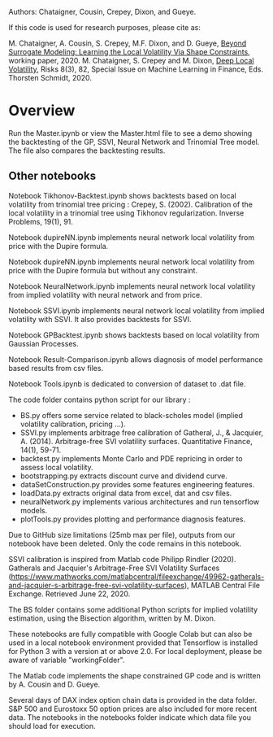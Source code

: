 Authors: Chataigner, Cousin, Crepey, Dixon, and Gueye. 

If this code is used for research purposes, please cite as:

M. Chataigner, A. Cousin, S. Crepey, M.F. Dixon, and D. Gueye, [Beyond Surrogate Modeling: Learning the Local Volatility Via Shape Constraints](http://mypages.iit.edu/~mdixon7/preprints/local_vol.pdf), working paper, 2020.
M. Chataigner, S. Crepey and M. Dixon, [Deep Local Volatility](https://www.mdpi.com/2227-9091/8/3/82), Risks 8(3), 82, Special Issue on Machine Learning in Finance, Eds. Thorsten Schmidt, 2020.


# Overview
Run the Master.ipynb or view the Master.html file to see a demo showing the backtesting of the GP, SSVI, Neural Network and Trinomial Tree model.
The file also compares the backtesting results.
## Other notebooks
Notebook Tikhonov-Backtest.ipynb shows backtests based on local volatility from trinomial tree pricing : Crepey, S. (2002). Calibration of the local volatility in a trinomial tree using Tikhonov regularization. Inverse Problems, 19(1), 91.

Notebook dupireNN.ipynb implements neural network local volatility from price with the Dupire formula.

Notebook dupireNN.ipynb implements neural network local volatility from price with the Dupire formula but without any constraint.

Notebook NeuralNetwork.ipynb implements neural network local volatility from implied volatility with neural network and from price.

Notebook SSVI.ipynb implements neural network local volatility from implied volatility with SSVI. It also provides backtests for SSVI.

Notebook GPBacktest.ipynb shows backtests based on local volatility from Gaussian Processes.


Notebook Result-Comparison.ipynb allows diagnosis of model performance based results from csv files.

Notebook Tools.ipynb is dedicated to conversion of dataset to .dat file.


The code folder contains python script for our library :
- BS.py offers some service related to black-scholes model (implied volatility calibration, pricing ...).
- SSVI.py implements arbitrage free calibration of Gatheral, J., & Jacquier, A. (2014). Arbitrage-free SVI volatility surfaces. Quantitative Finance, 14(1), 59-71.
- backtest.py implements Monte Carlo and PDE repricing in order to assess local volatility.
- bootstrapping.py extracts discount curve and dividend curve.
- dataSetConstruction.py provides some features engineering features.
- loadData.py extracts original data from excel, dat and csv files.
- neuralNetwork.py implements various architectures and run tensorflow models.
- plotTools.py provides plotting and performance diagnosis features.

Due to GitHub size limitations (25mb max per file), outputs from our notebook have been deleted. Only the code remains in this notebook.

SSVI calibration is inspired from Matlab code  Philipp Rindler (2020). Gatherals and Jacquier's Arbitrage-Free SVI Volatility Surfaces (https://www.mathworks.com/matlabcentral/fileexchange/49962-gatherals-and-jacquier-s-arbitrage-free-svi-volatility-surfaces), MATLAB Central File Exchange. Retrieved June 22, 2020.

The BS folder contains some additional Python scripts for implied volatility estimation, using the Bisection algorithm,  written by M. Dixon.

These notebooks are fully compatible with Google Colab but can also be used in a local notebook environment provided that Tensorflow is installed for Python 3 with a version at or above 2.0.
For local deployment, please be aware of variable "workingFolder".

The Matlab code implements the shape constrained GP code and is written by A.  Cousin and D. Gueye.


Several days of DAX index option chain data is provided in the data folder.
S&P 500 and Eurostoxx 50 option prices are also included for more recent data.
The notebooks in the notebooks folder indicate which data file you should load for execution.
